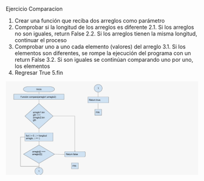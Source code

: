 Ejercicio Comparacion


1. Crear una función que reciba dos arreglos como parámetro
2. Comprobar si la longitud de los arreglos es diferente
2.1. Si los arreglos no son iguales, return False
2.2. Si los arreglos tienen la misma longitud, continuar el proceso
3. Comprobar uno a uno cada elemento (valores) del arreglo
3.1. Si los elementos son diferentes, se rompe la ejecución del programa con un return False
3.2. Si son iguales se continúan comparando uno por uno, los elementos
4. Regresar True
5.fin

![C:\Users\new\Documents\practica2\comparar](diagrama.jpg)

